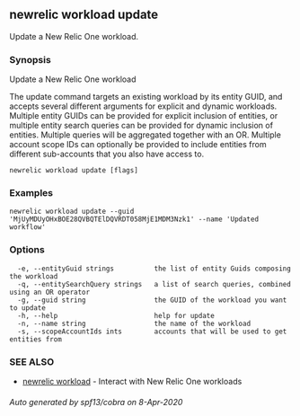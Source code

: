 ## newrelic workload update

Update a New Relic One workload.

### Synopsis

Update a New Relic One workload

The update command targets an existing workload by its entity GUID, and accepts
several different arguments for explicit and dynamic workloads.  Multiple entity GUIDs can
be provided for explicit inclusion of entities, or multiple entity search queries can be
provided for dynamic inclusion of entities.  Multiple queries will be aggregated
together with an OR.  Multiple account scope IDs can optionally be provided to include
entities from different sub-accounts that you also have access to.


```
newrelic workload update [flags]
```

### Examples

```
newrelic workload update --guid 'MjUyMDUyOHxBOE28QVBQTElDQVRDT058MjE1MDM3Nzk1' --name 'Updated workflow'
```

### Options

```
  -e, --entityGuid strings          the list of entity Guids composing the workload
  -q, --entitySearchQuery strings   a list of search queries, combined using an OR operator
  -g, --guid string                 the GUID of the workload you want to update
  -h, --help                        help for update
  -n, --name string                 the name of the workload
  -s, --scopeAccountIds ints        accounts that will be used to get entities from
```

### SEE ALSO

* [newrelic workload](newrelic_workload.md)	 - Interact with New Relic One workloads

###### Auto generated by spf13/cobra on 8-Apr-2020
